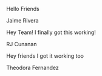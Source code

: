 Hello Friends

Jaime Rivera


Hey Team! I finally got this working!

RJ Cunanan


Hey friends I got it working too

Theodora Fernandez
